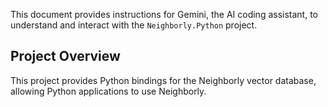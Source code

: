 This document provides instructions for Gemini, the AI coding assistant, to understand and interact with the `Neighborly.Python` project.

## Project Overview

This project provides Python bindings for the Neighborly vector database, allowing Python applications to use Neighborly.
